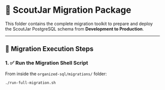 # 🧱 ScoutJar Migration Package

This folder contains the complete migration toolkit to prepare and deploy the ScoutJar PostgreSQL schema from **Development to Production**.

---

## 📝 Migration Execution Steps

### 1. ✅ Run the Migration Shell Script

From inside the `organized-sql/migrations/` folder:

```bash
./run-full-migration.sh
